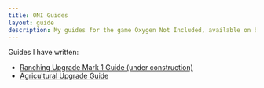 ```yaml
---
title: ONI Guides
layout: guide
description: My guides for the game Oxygen Not Included, available on Steam.
---
```


Guides I have written:

* [Ranching Upgrade Mark 1 Guide (under construction)](ranching_mark_1)
* [Agricultural Upgrade Guide](agricultural)